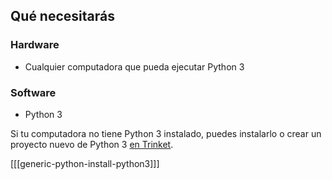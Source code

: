 ## Qué necesitarás

### Hardware

+ Cualquier computadora que pueda ejecutar Python 3

### Software

+ Python 3

Si tu computadora no tiene Python 3 instalado, puedes instalarlo o crear un proyecto nuevo de Python 3 [en Trinket](https://rpf.io/python3new).

[[[generic-python-install-python3]]]

